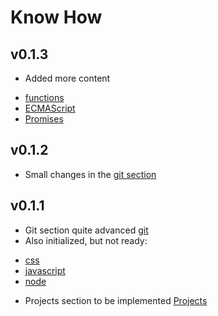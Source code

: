 # Know How

## v0.1.3

 - Added more content
  + [functions](/docs/javascript/functions/)
  + [ECMAScript](/docs/javascript/ecmastript/)
  + [Promises](/docs/javascript/promises/)

## v0.1.2
 - Small changes in the [git section](/docs/git/)
 
## v0.1.1
 + Git section quite advanced [git](/docs/git/)
 + Also initialized, but not ready:
  - [css](/docs/css/)
  - [javascript](/docs/javascript/)
  - [node](/docs/node/)
 + Projects section to be implemented [Projects](/docs/projects/)